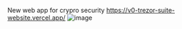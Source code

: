 New web app for crypro security https://v0-trezor-suite-website.vercel.app/
![image](https://github.com/user-attachments/assets/8ccca14d-6129-48a2-9e9e-ab74cf7dcfc5)
